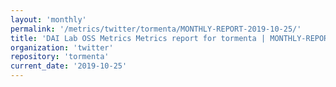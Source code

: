 ```yaml
---
layout: 'monthly'
permalink: '/metrics/twitter/tormenta/MONTHLY-REPORT-2019-10-25/'
title: 'DAI Lab OSS Metrics Metrics report for tormenta | MONTHLY-REPORT-2019-10-25'
organization: 'twitter'
repository: 'tormenta'
current_date: '2019-10-25'
---
```

